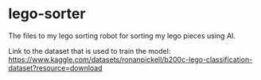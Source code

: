 # lego-sorter
The files to my lego sorting robot for sorting my lego pieces using AI.

Link to the dataset that is used to train the model:
https://www.kaggle.com/datasets/ronanpickell/b200c-lego-classification-dataset?resource=download

